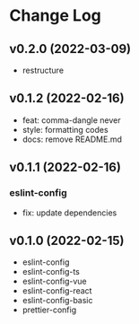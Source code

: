 # Change Log

## v0.2.0 (2022-03-09)

- restructure

## v0.1.2 (2022-02-16)

- feat: comma-dangle never
- style: formatting codes
- docs: remove README.md

## v0.1.1 (2022-02-16)

### eslint-config

- fix: update dependencies

## v0.1.0 (2022-02-15)

- eslint-config
- eslint-config-ts
- eslint-config-vue
- eslint-config-react
- eslint-config-basic
- prettier-config
